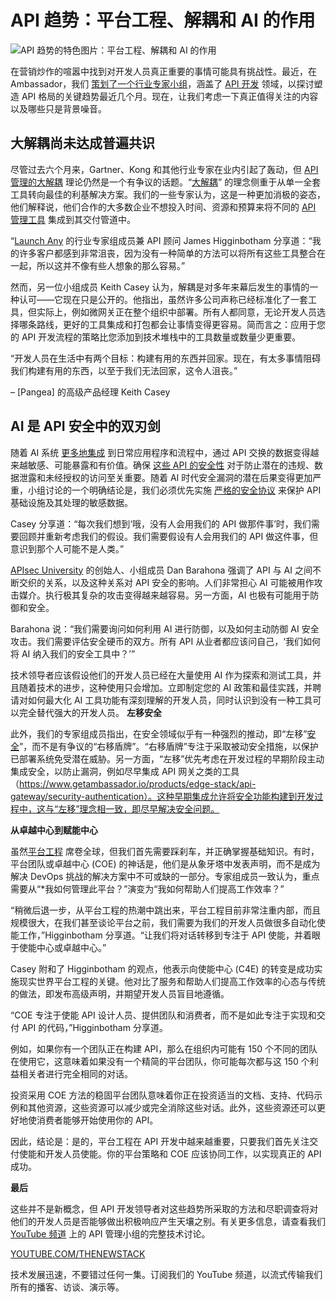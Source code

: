 # API 趋势：平台工程、解耦和 AI 的作用

![API 趋势的特色图片：平台工程、解耦和 AI 的作用](https://cdn.thenewstack.io/media/2024/04/3ffd9b33-unrolling-1024x576.jpg)

在营销炒作的喧嚣中找到对开发人员真正重要的事情可能具有挑战性。最近，在 Ambassador，我们 [策划了一个行业专家小组](https://www.youtube.com/watch?v=vHTknfpE6Jg&t=3s)，涵盖了 [API 开发](https://thenewstack.io/what-is-api-management/) 领域，以探讨塑造 API 格局的关键趋势最近几个月。现在，让我们考虑一下真正值得关注的内容以及哪些只是背景噪音。

## 大解耦尚未达成普遍共识

尽管过去六个月来，Gartner、Kong 和其他行业专家在业内引起了轰动，但 [API 管理的大解耦](https://apievangelist.com/2023/10/14/the-great-api-unbundling/) 理论仍然是一个有争议的话题。“[大解耦](https://thenewstack.io/the-great-unbundling-jamstack-and-the-future-of-the-web/)” 的理念侧重于从单一全套工具转向最佳的利基解决方案。我们的一些专家认为，这是一种更加消极的姿态，他们解释说，他们合作的大多数企业不想投入时间、资源和预算来将不同的 [API 管理工具](https://www.getambassador.io/api-management-hub) 集成到其交付管道中。

“[Launch Any](https://launchany.com/about/) 的行业专家组成员兼 API 顾问 James Higginbotham 分享道：“我的许多客户都感到非常沮丧，因为没有一种简单的方法可以将所有这些工具整合在一起，所以这并不像有些人想象的那么容易。”

然而，另一位小组成员 Keith Casey 认为，解耦是对多年来幕后发生的事情的一种认可——它现在只是公开的。他指出，虽然许多公司声称已经标准化了一套工具，但实际上，例如微网关正在整个组织中部署。所有人都同意，无论开发人员选择哪条路线，更好的工具集成和打包都会让事情变得更容易。简而言之：应用于您的 API 开发流程的策略比您添加到技术堆栈中的工具数量或数量少更重要。

“开发人员在生活中有两个目标：构建有用的东西并回家。现在，有太多事情阻碍我们构建有用的东西，以至于我们无法回家，这令人沮丧。”

– [Pangea] 的高级产品经理 Keith Casey

## AI 是 API 安全中的双刃剑

随着 AI 系统 [更多地集成](https://thenewstack.io/ai-has-become-integral-to-the-software-delivery-lifecycle/) 到日常应用程序和流程中，通过 API 交换的数据变得越来越敏感、可能暴露和有价值。确保 [这些 API 的安全性](https://thenewstack.io/why-api-security-is-different-and-how-the-openapi-spec-can-help/) 对于防止潜在的违规、数据泄露和未经授权的访问至关重要。随着 AI 时代安全漏洞的潜在后果变得更加严重，小组讨论的一个明确结论是，我们必须优先实施 [严格的安全协议](https://thenewstack.io/security/) 来保护 API 基础设施及其处理的敏感数据。

Casey 分享道：“每次我们想到‘哦，没有人会用我们的 API 做那件事’时，我们需要回顾并重新考虑我们的假设。我们需要假设有人会用我们的 API 做这件事，但意识到那个人可能不是人类。”

[APIsec University](https://www.apisecuniversity.com/) 的创始人、小组成员 Dan Barahona 强调了 API 与 AI 之间不断交织的关系，以及这种关系对 API 安全的影响。人们非常担心 AI 可能被用作攻击媒介。执行极其复杂的攻击变得越来越容易。另一方面，AI 也极有可能用于防御和安全。

Barahona 说：“我们需要询问如何利用 AI 进行防御，以及如何主动防御 AI 安全攻击。我们需要评估安全硬币的双方。所有 API 从业者都应该问自己，‘我们如何将 AI 纳入我们的安全工具中？’”

技术领导者应该假设他们的开发人员已经在大量使用 AI 作为探索和测试工具，并且随着技术的进步，这种使用只会增加。立即制定您的 AI 政策和最佳实践，并聘请对如何最大化 AI 工具功能有深刻理解的开发人员，同时认识到没有一种工具可以完全替代强大的开发人员。
**左移安全**

此外，我们的专家组成员指出，在安全领域似乎有一种强烈的推动，即“左移”[安全](https://www.apisec.ai/blog/shift-left-security)”，而不是有争议的“右移盾牌”。“右移盾牌”专注于采取被动安全措施，以保护已部署系统免受潜在威胁。另一方面，“左移”优先考虑在开发过程的早期阶段主动集成安全，以防止漏洞，例如尽早集成 API 网关之类的工具（https://www.getambassador.io/products/edge-stack/api-gateway/security-authentication）。这种早期集成允许将安全功能构建到开发过程中，这与“左移”理念相一致，即尽早解决安全问题。

**从卓越中心到赋能中心**

虽然[平台工程](https://www.getambassador.io/kubernetes-expert-interviews/self-service) 席卷全球，但我们首先需要踩刹车，并正确掌握基础知识。有时，平台团队或卓越中心 (COE) 的神话是，他们是从象牙塔中发表声明，而不是成为解决 DevOps 挑战的解决方案中不可或缺的一部分。专家组成员一致认为，重点需要从“*我如何管理此平台？”演变为“我如何帮助人们提高工作效率？”

“稍微后退一步，从平台工程的热潮中跳出来，平台工程目前非常注重内部，而且规模很大，在我们甚至谈论平台之前，我们需要为我们的开发人员做很多自动化使能工作，”Higginbotham 分享道。“让我们将对话转移到专注于 API 使能，并着眼于使能中心或卓越中心。”

Casey 附和了 Higginbotham 的观点，他表示向使能中心 (C4E) 的转变是成功实施现实世界平台工程的关键。他对比了服务和帮助人们提高工作效率的心态与传统的做法，即发布高级声明，并期望开发人员盲目地遵循。

“COE 专注于使能 API 设计人员、提供团队和消费者，而不是如此专注于实现和交付 API 的代码，”Higginbotham 分享道。

例如，如果你有一个团队正在构建 API，那么在组织内可能有 150 个不同的团队在使用它，这意味着如果没有一个精简的平台团队，你可能每次都与这 150 个利益相关者进行完全相同的对话。

投资采用 COE 方法的稳固平台团队意味着你正在投资适当的文档、支持、代码示例和其他资源，这些资源可以减少或完全消除这些对话。此外，这些资源还可以更好地使消费者能够开始使用你的 API。

因此，结论是：是的，平台工程在 API 开发中越来越重要，只要我们首先关注交付使能和开发人员使能。你的平台策略和 COE 应该协同工作，以实现真正的 API 成功。

**最后**

这些并不是新概念，但 API 开发领导者对这些趋势所采取的方法和尽职调查将对他们的开发人员是否能够做出积极响应产生天壤之别。有关更多信息，请查看我们[YouTube 频道](https://www.youtube.com/watch?v=vHTknfpE6Jg&t=3s) 上的 API 管理小组的完整技术讨论。

[YOUTUBE.COM/THENEWSTACK](https://youtube.com/thenewstack?sub_confirmation=1)

技术发展迅速，不要错过任何一集。订阅我们的 YouTube 频道，以流式传输我们所有的播客、访谈、演示等。
